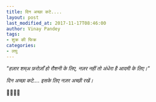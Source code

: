 ```yaml
---
title: दिन अच्छा कटे....
layout: post
last_modified_at: 2017-11-17T08:46:00
author: Vinay Pandey
tags:
- शुक्र की फिक्र
categories:
- लघु
---
```

_"हज़ार शम्अ फ़रोज़ाँ हो रौशनी के लिए,_
_नज़र नहीं तो अंधेरा है आदमी के लिए।"_

*दिन अच्छा कटे....*
*इसके लिए नज़र अच्छी रखें।*

🙏🌷🌷🙏


